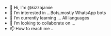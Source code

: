 - 👋 Hi, I’m @kizzajamie
- 👀 I’m interested in ...Bots,mostly WhatsApp bots
- 🌱 I’m currently learning ... All languages
- 💞️ I’m looking to collaborate on ...
- 📫 How to reach me ..
<!---
kizzajamie/kizzajamie is a ✨ special ✨ repository because its `README.md` (this file) appears on your GitHub profile.
You can click the Preview link to take a look at your changes.
--->
